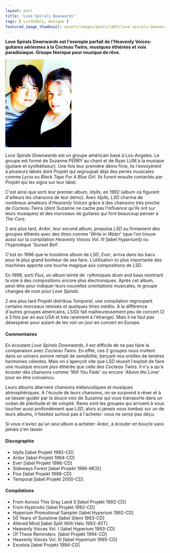 ```yaml
---
layout: post
title: "Love Spirals Downwards"
tags: [ LostEden1, musique ]
featured_image_thumbnail: assets/images/posts/1997/love-spirals-downards_thumbnail.jpg
---
```


**Love Spirals Downwards est l'exemple parfait de l'Heavenly Voices: guitares aériennes à la Cocteau Twins, musiques éthérées et voix paradisiaque. Groupe féerique pour musique de rêve.**

![Love Spirals Downwards](assets/images/posts/1997/love-spirals-downards.jpg#left)

*Love Spirals Downwards* est un groupe américain basé à Los-Angeles. Le groupe est formé de Suzanne PERRY au chant et de Ryan LUM à la musique (guitare et synthétiseur). Une fois leur première démo finie, ils l'envoyèrent à plusieurs labels dont *Projekt* qui regroupait déjà des perles musicales comme *Lycia* ou *Black Tape For A Blue Girl*. Ils furent ensuite contactés par *Projekt* qui les signa sur leur label. 

C'est ainsi que sorti leur premier album, *Idylls*, en 1992 (album où figurent d'ailleurs les chansons de leur démo). Avec *Idylls*, *LSD* charma de nombreux amateurs d'*Heavenly Voices* grâce à des chansons très proche de *Cocteau Twins* (dont Suzanne ne cache pas l'influence qu'ils ont sur leurs musiques) et des morceaux de guitares qui font beaucoup penser à *The Cure*. 

2 ans plus tard, *Ardor*, leur second album, propulsa *LSD* au firmament des groupes éthérés avec des titres comme '*Write in Water*' (que l'on trouve aussi sur la compilation *Heavenly Voices Vol. III* [label *Hyperium*]) ou l'hypnotique '*Sunset Bell*'. 

C'est en 1996 que le troisième album de *LSD*, *Ever*, arriva dans les bacs pour le plus grand bonheur de ses fans. L'utilisation ici plus importante des machines apporte une touche magique aux compositions de *LSD*. 

En 1998, sorti *Flux*, un album teinté de  rythmiques drum and bass montrant la voie à des compositions encore plus électroniques. Après cet album, peut-être pour indiquer leurs nouvelles orientations musicales, le groupe changea de nom pour *Love Spirals*. 

2 ans plus tard *Projekt* distribua *Temporal*, une compilation regroupant certains morceaux remixés et quelques titres inédits. A la différence d'autres groupes américains, LS(D) fait malheureusement peu de concert (2 à 3 fois par an aux USA et très rarement à l'étrange). Mais il ne faut pas désespérer pour autant de les voir un jour en concert en Europe.

#### Commentaires

En écoutant *Love Spirals Downwards*, il est difficile de ne pas faire la comparaison avec *Cocteau Twins*. En effet, ces 2 groupes nous invitent dans un univers sonore rempli de sensibilité, berçant nos oreilles de tendres harmonies célestes. Mais on s'aperçoit vite que *LSD* réussit l'exploit de faire une musique encore plus éthérée que celle des *Cocteau Twins*. Il n'y a qu'à écouter des chansons comme '*Will You Fade*' ou encore '*Above the Lone*' pour en être convaincu. 

Leurs albums alternent chansons mélancoliques et musiques atmosphériques. A l'écoute de leurs chansons, on se surprend à rêver et à se laisser guider par la douce voix de Suzanne qui vous transporte dans un océan de plénitude et de volupté. Rares sont les groupes qui arrivent à vous toucher aussi profondément que *LSD*, alors si jamais vous tombez sur un de leurs albums, n'hésitez surtout pas à l'acheter: vous ne serez pas déçu.

Si vous n'aviez qu'un seul album à acheter: *Ardor*, à écouter en boucle sans jamais s'en lasser.

#### Discographie

- Idylls [label Projekt 1992-CD]
- Ardor [label Projekt 1994-CD]
- Ever [label Projekt 1996-CD]
- Sideways Forest [label Projekt 1996-MCD]
- Flux [label Projekt 1998-CD]
- Temporal [label Projekt 2000-CD]

#### Compilations

- From Across This Gray Land 3 [label Projekt 1992-CD]
- From Hyptnotic [label Projekt 1992-CD]
- Hyperium Promotional Sampler [label Hyperium 1992-CD]
- 50 Years of Sunshine [label Silent 1993-CD]
- Altered Mind [label Split With Halo 1993-45T]
- Heavenly Voices Vol. I [label Hyperium 1993-CD]
- Of These Reminders  [label Projekt 1994-CD]
- Heavenly Voices Vol. III [label Hyperium 1995-CD]
- Excelsis [label Projekt 1994-CD]

